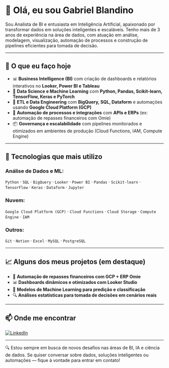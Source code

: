 # 👋 Olá, eu sou Gabriel Blandino

Sou Analista de BI e entusiasta em Inteligência Artificial, apaixonado por transformar dados em soluções inteligentes e escaláveis. Tenho mais de 3 anos de experiência na área de dados, com atuação em análise, modelagem, visualização, automação de processos e construção de pipelines eficientes para tomada de decisão.

---

## 🚀 O que eu faço hoje

- 📊 **Business Intelligence (BI)** com criação de dashboards e relatórios interativos no **Looker, Power BI e Tableau**
- 🧠 **Data Science e Machine Learning** com **Python, Pandas, Scikit-learn, TensorFlow, Keras e PyTorch**
- 🧹 **ETL e Data Engineering** com **BigQuery, SQL, Dataform** e automações usando **Google Cloud Platform (GCP)**
- 🤖 **Automação de processos e integrações** com **APIs e ERPs** (ex: automação de repasses financeiros com Omie)
- 📦 **Governança e escalabilidade** com pipelines monitorados e otimizados em ambientes de produção (Cloud Functions, IAM, Compute Engine)

---

## 🧰 Tecnologias que mais utilizo

### Análise de Dados e ML:
`Python` · `SQL` · `BigQuery` · `Looker` · `Power BI` · `Pandas` · `Scikit-learn` · `TensorFlow` · `Keras` · `Dataform` · `Jupyter`

### Nuvem:
`Google Cloud Platform (GCP)` · `Cloud Functions` · `Cloud Storage` · `Compute Engine` · `IAM`

### Outros:
`Git` · `Notion` · `Excel` · `MySQL` · `PostgreSQL`

---

## 📈 Alguns dos meus projetos (em destaque)
- 🔄 **Automação de repasses financeiros com GCP + ERP Omie**
- 📊 **Dashboards dinâmicos e otimizados com Looker Studio**
- 🧠 **Modelos de Machine Learning para predição e classificação**
- 🔍 **Análises estatísticas para tomada de decisões em cenários reais**

---

## 📫 Onde me encontrar

[![LinkedIn](https://img.shields.io/badge/LinkedIn-Perfil-blue)](https://www.linkedin.com/in/gabriel-blandino/)  

---

🔍 Estou sempre em busca de novos desafios nas áreas de BI, IA e ciência de dados. Se quiser conversar sobre dados, soluções inteligentes ou automações — fique à vontade para entrar em contato!
